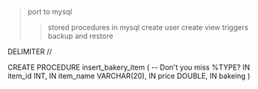 > port to mysql
>> stored procedures in mysql
> create user
> create view
> triggers
> backup and restore

DELIMITER //

CREATE PROCEDURE insert_bakery_item
(
	-- Don't you miss %TYPE?
	IN 	item_id INT,
	IN 	item_name VARCHAR(20),
	IN	price	DOUBLE,
	IN 	bakeing
)